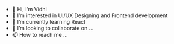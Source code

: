 - 👋 Hi, I’m Vidhi
- 👀 I’m interested in UI/UX Designing and Frontend development
- 🌱 I’m currently learning React
- 💞️ I’m looking to collaborate on ...
- 📫 How to reach me ...

<!---
vanivi/vanivi is a ✨ special ✨ repository because its `README.md` (this file) appears on your GitHub profile.
You can click the Preview link to take a look at your changes.
--->
